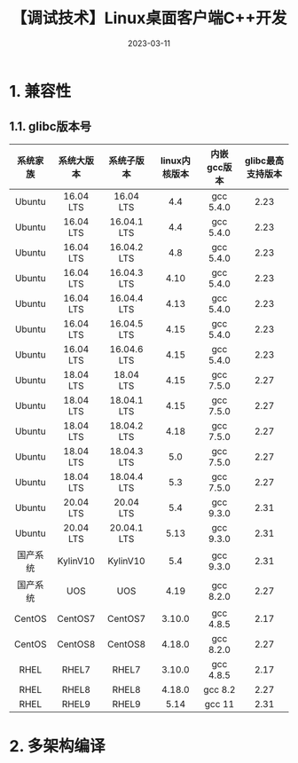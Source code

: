 ﻿---
layout: post
title: 【调试技术】Linux桌面客户端C++开发
date: 2023-03-11
tags: Linux
---

# 1. 兼容性

## 1.1. glibc版本号

|系统家族	|系统大版本	|系统子版本	|linux内核版本	|内嵌gcc版本	|glibc最高支持版本|
|:---------:|:--------:|:--------:|:------------:|:-------------:|:---------------:|
|Ubuntu	|16.04 LTS	|16.04 LTS	|4.4	|gcc 5.4.0|	2.23|
|Ubuntu|16.04 LTS|16.04.1 LTS	|4.4|gcc 5.4.0|	2.23|
|Ubuntu|16.04 LTS|16.04.2 LTS	|4.8|gcc 5.4.0|	2.23|
|Ubuntu|16.04 LTS|16.04.3 LTS	|4.10|gcc 5.4.0|	2.23|
|Ubuntu|16.04 LTS|16.04.4 LTS	|4.13|gcc 5.4.0|	2.23|
|Ubuntu|16.04 LTS|16.04.5 LTS	|4.15|gcc 5.4.0|	2.23|
|Ubuntu|16.04 LTS|16.04.6 LTS	|4.15|gcc 5.4.0|	2.23|
|Ubuntu|18.04 LTS	|18.04 LTS|	4.15	|gcc 7.5.0|	2.27|
|Ubuntu|18.04 LTS|18.04.1 LTS	|4.15|gcc 7.5.0|	2.27|
|Ubuntu|18.04 LTS|18.04.2 LTS	|4.18|gcc 7.5.0|	2.27|
|Ubuntu|18.04 LTS|18.04.3 LTS	|5.0|gcc 7.5.0|	2.27|
|Ubuntu|18.04 LTS|18.04.4 LTS	|5.3|gcc 7.5.0|	2.27|
|Ubuntu|20.04 LTS	|20.04 LTS	|5.4|	gcc 9.3.0|	2.31|
|Ubuntu|20.04 LTS|20.04.1 LTS	|5.13|gcc 9.3.0|	2.31|
|国产系统	|KylinV10	|KylinV10|	5.4|	gcc 9.3.0	|2.31|
|国产系统|UOS|	UOS	|4.19|	gcc 8.2.0|	2.27|
|CentOS	|CentOS7|	CentOS7|	3.10.0	|gcc 4.8.5	|2.17|
|CentOS|CentOS8|	CentOS8|	4.18.0	|gcc 8.2.0	|2.27|
|RHEL	|RHEL7|	RHEL7	|3.10.0	|gcc 4.8.5	|2.17|
|RHEL|RHEL8	|RHEL8|	4.18.0|	gcc 8.2	|2.27|
|RHEL|RHEL9	|RHEL9|	5.14|	gcc 11	|2.31|

# 2. 多架构编译

